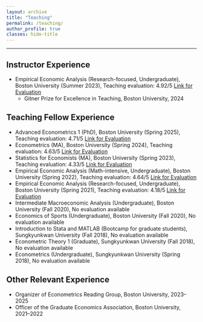 ```yaml
---
layout: archive
title: "Teaching"
permalink: /teaching/
author_profile: true
classes: hide-title
---
```


<style>
.page.hide-title .page__title,
.hide-title .page__header .page__title {
  display: none !important;
}
</style>


<section class="page__content" itemprop="text">
<hr>

<h2 id="instructor">Instructor Experience</h2>
<ul>
  <li>
    Empirical Economic Analysis (Research-focused, Undergraduate), Boston University (Summer 2023),
    Teaching evaluation: 4.92/5
    <a href="https://seoyunhong.github.io/assets/EC204_Summer23.pdf" target="_blank" rel="noopener">Link for Evaluation</a>
    <ul>
      <li>Gitner Prize for Excellence in Teaching, Boston University, 2024</li>
    </ul>
  </li>
</ul>

<h2 id="teaching-fellow">Teaching Fellow Experience</h2>
<ul>
  <li>Advanced Econometrics 1 (PhD), Boston University (Spring 2025),
    Teaching evaluation: 4.71/5
    <a href="https://seoyunhong.github.io/assets/EC708_Spring25.pdf" target="_blank" rel="noopener">Link for Evaluation</a>
  </li>
  <li>Econometrics (MA), Boston University (Spring 2024), Teaching evaluation: 4.63/5
    <a href="https://seoyunhong.github.io/assets/EC508_Spring24.pdf" target="_blank" rel="noopener">Link for Evaluation</a>
  </li>
  <li>Statistics for Economists (MA), Boston University (Spring 2023), Teaching evaluation: 4.33/5
    <a href="https://seoyunhong.github.io/assets/EC507_Spring23.pdf" target="_blank" rel="noopener">Link for Evaluation</a>
  </li>
  <li>Empirical Economic Analysis (Math-intensive, Undergraduate), Boston University (Spring 2022), Teaching evaluation: 4.64/5
    <a href="https://seoyunhong.github.io/assets/EC304_Spring22.pdf" target="_blank" rel="noopener">Link for Evaluation</a>
  </li>
  <li>Empirical Economic Analysis (Research-focused, Undergraduate), Boston University (Spring 2021), Teaching evaluation: 4.18/5
    <a href="https://seoyunhong.github.io/assets/EC204_Spring21.pdf" target="_blank" rel="noopener">Link for Evaluation</a>
  </li>
  <li>Intermediate Macroeconomic Analysis (Undergraduate), Boston University (Fall 2020), No evaluation available</li>
  <li>Economics of Sports (Undergraduate), Boston University (Fall 2020), No evaluation available</li>
  <li>Introduction to Stata and MATLAB (Bootcamp for graduate students), Sungkyunkwan University (Fall 2018), No evaluation available</li>
  <li>Econometric Theory 1 (Graduate), Sungkyunkwan University (Fall 2018), No evaluation available</li>
  <li>Econometrics (Undergraduate), Sungkyunkwan University (Spring 2018), No evaluation available</li>
</ul>

<h2 id="experience">Other Relevant Experience</h2>
<ul>
  <li>Organizer of Econometrics Reading Group, Boston University, 2023–2025</li>
  <li>Officer of the Graduate Economics Association, Boston University, 2021–2022</li>
</ul>
</section>
